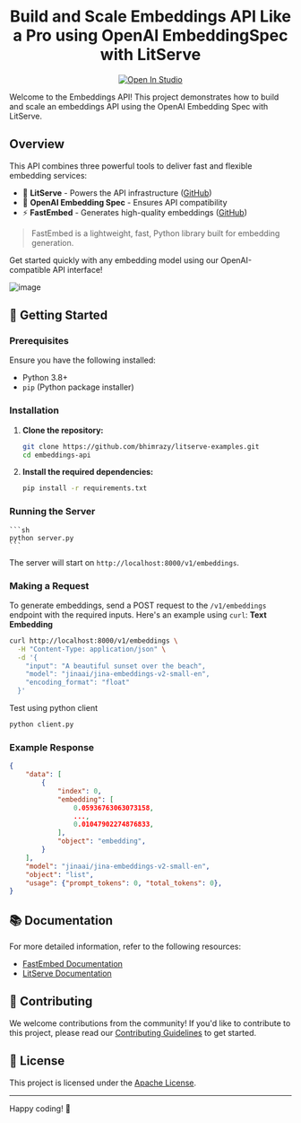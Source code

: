 <h1 align="center">Build and Scale Embeddings API Like a Pro using OpenAI EmbeddingSpec with LitServe</h1>
<div align="center">
<a target="_blank" href="https://lightning.ai/bhimrajyadav/studios/deploy-jina-clip-v2-a-guide-to-multilingual-multimodal-embeddings-api-with-litserve">
  <img src="https://pl-bolts-doc-images.s3.us-east-2.amazonaws.com/app-2/studio-badge.svg" alt="Open In Studio"/>
</a>
</div>

Welcome to the Embeddings API! This project demonstrates how to build and scale an embeddings API using the OpenAI Embedding Spec with LitServe.

## Overview

This API combines three powerful tools to deliver fast and flexible embedding services:

- 🚀 **LitServe** - Powers the API infrastructure ([GitHub](https://github.com/Lightning-AI/litserve))
- 🔌 **OpenAI Embedding Spec** - Ensures API compatibility
- ⚡ **FastEmbed** - Generates high-quality embeddings ([GitHub](https://github.com/qdrant/fastembed))

> FastEmbed is a lightweight, fast, Python library built for embedding generation. 

Get started quickly with any embedding model using our OpenAI-compatible API interface!

![image](https://github.com/user-attachments/assets/d078f4a3-3b7a-4932-b69d-1fdf8ceb0031)

## 🚀 Getting Started

### Prerequisites

Ensure you have the following installed:
- Python 3.8+
- `pip` (Python package installer)

### Installation

1. **Clone the repository:**
    ```sh
    git clone https://github.com/bhimrazy/litserve-examples.git
    cd embeddings-api
    ```

2. **Install the required dependencies:**
    ```sh
    pip install -r requirements.txt
    ```

### Running the Server
    ```sh
    python server.py
    ```

The server will start on `http://localhost:8000/v1/embeddings`.

### Making a Request

To generate embeddings, send a POST request to the `/v1/embeddings` endpoint with the required inputs. Here's an example using `curl`:
**Text Embedding**
```sh
curl http://localhost:8000/v1/embeddings \
  -H "Content-Type: application/json" \
  -d '{
    "input": "A beautiful sunset over the beach",
    "model": "jinaai/jina-embeddings-v2-small-en",
    "encoding_format": "float"
  }'
```

Test using python client
```sh
python client.py
```

### Example Response

```json
{
    "data": [
        {
            "index": 0,
            "embedding": [
                0.05936763063073158,
                ...,
                0.01047902274876833,
            ],
            "object": "embedding",
        }
    ],
    "model": "jinaai/jina-embeddings-v2-small-en",
    "object": "list",
    "usage": {"prompt_tokens": 0, "total_tokens": 0},
}
```
## 📚 Documentation

For more detailed information, refer to the following resources:
- [FastEmbed Documentation](https://qdrant.github.io/fastembed/)
- [LitServe Documentation](https://github.com/Lightning-AI/litserve)

## 🤝 Contributing

We welcome contributions from the community! If you'd like to contribute to this project, please read our [Contributing Guidelines](../CONTRIBUTING.md) to get started.

## 📜 License

This project is licensed under the [Apache License](../LICENSE).

---

Happy coding! 🎉
